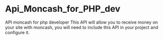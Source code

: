 # Api_Moncash_for_PHP_dev
API moncash for php developer
This API will allow you to receive money on your site with moncash, you will need to include this API in your project and configure it.
